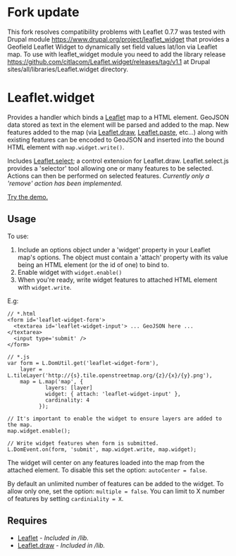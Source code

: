Fork update
===========

This fork resolves compatibility problems with Leaflet 0.7.7 was tested with
Drupal module https://www.drupal.org/project/leaflet_widget that provides a
Geofield Leaflet Widget to dynamically set field values lat/lon via Leaflet
map. To use with leaflet_widget module you need to add the library release
https://github.com/citlacom/Leaflet.widget/releases/tag/v1.1 at Drupal
sites/all/libraries/Leaflet.widget directory.

Leaflet.widget
==============

Provides a handler which binds a [Leaflet] map to a HTML element. GeoJSON data 
stored as text in the element will be parsed and added to the map. New features 
added to the map (via [Leaflet.draw], [Leaflet.paste], etc...) along with existing 
features can be encoded to GeoJSON and inserted into the bound HTML element 
with ```map.widget.write()```.

Includes [Leaflet.select]; a control extension for Leaflet.draw. Leaflet.select.js provides 
a 'selector' tool allowing one or many features to be selected. Actions can then be
performed on selected features. _Currently only a 'remove' action has been implemented._

[Try the demo.](http://tnightingale.github.com/Leaflet.widget/demo.html)

## Usage

To use:

1. Include an options object under a 'widget' property in your Leaflet 
   map's options. The object must contain a 'attach' property with its value being 
   an HTML element (or the id of one) to bind to.
2. Enable widget with ```widget.enable()```
3. When you're ready, write widget features to attached HTML element with ```widget.write```.

E.g:

```
// *.html
<form id='leaflet-widget-form'>
  <textarea id='leaflet-widget-input'> ... GeoJSON here ... </textarea>
  <input type='submit' />
</form>

// *.js
var form = L.DomUtil.get('leaflet-widget-form'),
    layer = L.tileLayer('http://{s}.tile.openstreetmap.org/{z}/{x}/{y}.png'),
    map = L.map('map', {
            layers: [layer]
            widget: { attach: 'leaflet-widget-input' },
            cardinality: 4
          });

// It's important to enable the widget to ensure layers are added to the map.
map.widget.enable();

// Write widget features when form is submitted.
L.DomEvent.on(form, 'submit', map.widget.write, map.widget);
```

The widget will center on any features loaded into the map from the attached 
element. To disable this set the option: ```autoCenter = false```.

By default an unlimited number of features can be added to the widget. To allow
only one, set the option: ```multiple = false```. You can limit to X number of features by
setting ```cardiniality = X```.

## Requires
- [Leaflet] - _Included in /lib._
- [Leaflet.draw] - _Included in /lib._

[Leaflet]: http://leafletjs.com
[Leaflet.draw]: https://github.com/jacobtoye/Leaflet.draw
[Leaflet.paste]: https://github.com/tnightingale/Leaflet.paste
[Leaflet.select]: https://github.com/tnightingale/Leaflet.widget/blob/master/src/Leaflet.select.js

